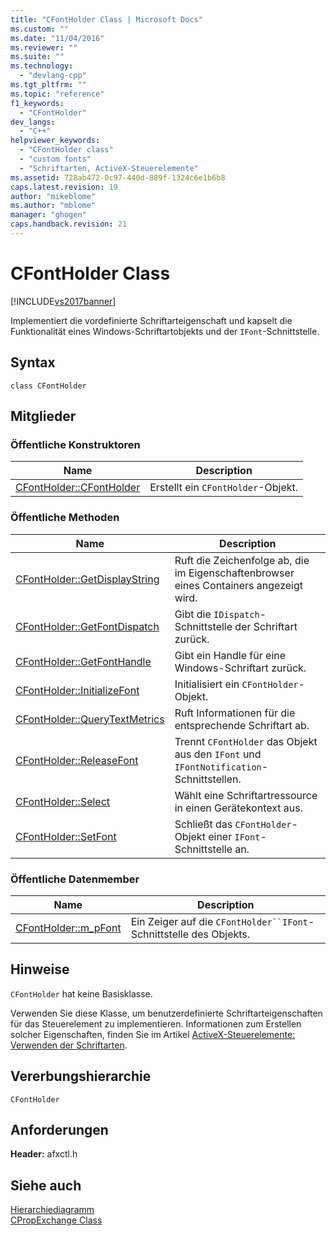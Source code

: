 ```yaml
---
title: "CFontHolder Class | Microsoft Docs"
ms.custom: ""
ms.date: "11/04/2016"
ms.reviewer: ""
ms.suite: ""
ms.technology: 
  - "devlang-cpp"
ms.tgt_pltfrm: ""
ms.topic: "reference"
f1_keywords: 
  - "CFontHolder"
dev_langs: 
  - "C++"
helpviewer_keywords: 
  - "CFontHolder class"
  - "custom fonts"
  - "Schriftarten, ActiveX-Steuerelemente"
ms.assetid: 728ab472-0c97-440d-889f-1324c6e1b6b8
caps.latest.revision: 19
author: "mikeblome"
ms.author: "mblome"
manager: "ghogen"
caps.handback.revision: 21
---
```

# CFontHolder Class
[!INCLUDE[vs2017banner](../../assembler/inline/includes/vs2017banner.md)]

Implementiert die vordefinierte Schriftarteigenschaft und kapselt die Funktionalität eines Windows\-Schriftartobjekts und der `IFont`\-Schnittstelle.  
  
## Syntax  
  
```  
class CFontHolder  
```  
  
## Mitglieder  
  
### Öffentliche Konstruktoren  
  
|Name|Description|  
|----------|-----------------|  
|[CFontHolder::CFontHolder](../Topic/CFontHolder::CFontHolder.md)|Erstellt ein `CFontHolder`\-Objekt.|  
  
### Öffentliche Methoden  
  
|Name|Description|  
|----------|-----------------|  
|[CFontHolder::GetDisplayString](../Topic/CFontHolder::GetDisplayString.md)|Ruft die Zeichenfolge ab, die im Eigenschaftenbrowser eines Containers angezeigt wird.|  
|[CFontHolder::GetFontDispatch](../Topic/CFontHolder::GetFontDispatch.md)|Gibt die `IDispatch`\-Schnittstelle der Schriftart zurück.|  
|[CFontHolder::GetFontHandle](../Topic/CFontHolder::GetFontHandle.md)|Gibt ein Handle für eine Windows\-Schriftart zurück.|  
|[CFontHolder::InitializeFont](../Topic/CFontHolder::InitializeFont.md)|Initialisiert ein `CFontHolder`\-Objekt.|  
|[CFontHolder::QueryTextMetrics](../Topic/CFontHolder::QueryTextMetrics.md)|Ruft Informationen für die entsprechende Schriftart ab.|  
|[CFontHolder::ReleaseFont](../Topic/CFontHolder::ReleaseFont.md)|Trennt `CFontHolder` das Objekt aus den `IFont` und `IFontNotification`\-Schnittstellen.|  
|[CFontHolder::Select](../Topic/CFontHolder::Select.md)|Wählt eine Schriftartressource in einen Gerätekontext aus.|  
|[CFontHolder::SetFont](../Topic/CFontHolder::SetFont.md)|Schließt das `CFontHolder`\-Objekt einer `IFont`\-Schnittstelle an.|  
  
### Öffentliche Datenmember  
  
|Name|Description|  
|----------|-----------------|  
|[CFontHolder::m\_pFont](../Topic/CFontHolder::m_pFont.md)|Ein Zeiger auf die `CFontHolder``IFont`\-Schnittstelle des Objekts.|  
  
## Hinweise  
 `CFontHolder` hat keine Basisklasse.  
  
 Verwenden Sie diese Klasse, um benutzerdefinierte Schriftarteigenschaften für das Steuerelement zu implementieren.  Informationen zum Erstellen solcher Eigenschaften, finden Sie im Artikel [ActiveX\-Steuerelemente: Verwenden der Schriftarten](../../mfc/mfc-activex-controls-using-fonts.md).  
  
## Vererbungshierarchie  
 `CFontHolder`  
  
## Anforderungen  
 **Header:**  afxctl.h  
  
## Siehe auch  
 [Hierarchiediagramm](../../mfc/hierarchy-chart.md)   
 [CPropExchange Class](../../mfc/reference/cpropexchange-class.md)